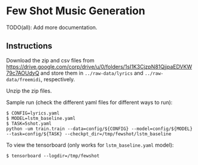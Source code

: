 # Few Shot Music Generation
TODO(all): Add more documentation.

## Instructions
Download the zip and csv files from
https://drive.google.com/corp/drive/u/0/folders/1sI1K3CjzpN81QjjpaEDVKW79c7AOUdyQ
and store them in `../raw-data/lyrics` and `../raw-data/freemidi`, respectively.

Unzip the zip files.

Sample run (check the different yaml files for different ways to run):
```
$ CONFIG=lyrics.yaml
$ MODEL=lstm_baseline.yaml
$ TASK=5shot.yaml
python -um train.train --data=config/${CONFIG} --model=config/${MODEL} --task=config/${TASK} --checkpt_dir=/tmp/fewshot/lstm_baseline
```

To view the tensorboard (only works for `lstm_baseline.yaml` model):
```
$ tensorboard --logdir=/tmp/fewshot
```
